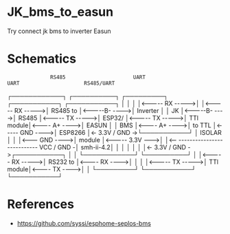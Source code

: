 # JK_bms_to_easun
Try connect jk bms to inverter Easun 

# Schematics
                  RS485                      UART                        UART                     RS485/UART
┌────────────┐              ┌──────────┐                ┌─────────┐                ┌───────────┐              ┌───────────┐
│            │              │          │<----- RX ----->│         │<----- RX ----->│ RS485 to  │<-----B- ---->│ Inverter  │
│     JK     │<-----B- ---->│  RS485   │<----- TX ----->│ ESP32/  │<----- TX ----->│ TTl module│<---- A+ ---->│   EASUN   │
│     BMS    │<---- A+ ---->│  to TTL  │<----- GND ---->│ ESP8266 │<- 3.3V / GND ->└───────────┘              │  ISOLAR   │
│            │<--- GND ---->│  module  │<----- 3.3V --->│         │<-- --------------------------- VCC / GND -│ smh-ii-4.2│
│            │              │          │                │         │<- 3.3V / GND ->┌───────────┐              │           │
└────────────┘              └──────────┘                │         │<----- RX ----->│ RS232 to  │<---- RX ---->│           │
                                                        │         │<----- TX ----->│ TTl module│<---- TX ---->│           │
                                                        └─────────┘                └───────────┘              └───────────┘


# References
* https://github.com/syssi/esphome-seplos-bms
